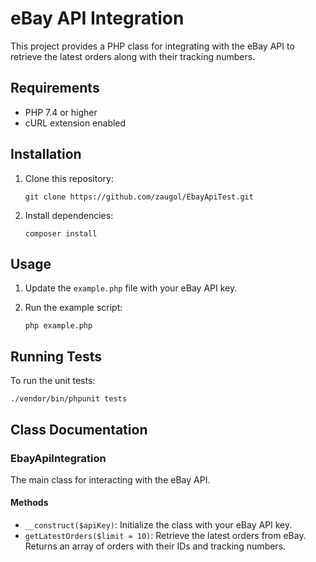 # eBay API Integration

This project provides a PHP class for integrating with the eBay API to retrieve the latest orders along with their tracking numbers. 

## Requirements

- PHP 7.4 or higher
- cURL extension enabled

## Installation

1. Clone this repository:
   ```
   git clone https://github.com/zaugol/EbayApiTest.git
   ```

2. Install dependencies:
   ```
   composer install
   ```

## Usage

1. Update the `example.php` file with your eBay API key.

2. Run the example script:
   ```
   php example.php
   ```

## Running Tests

To run the unit tests:

```
./vendor/bin/phpunit tests
```

## Class Documentation

### EbayApiIntegration

The main class for interacting with the eBay API.

#### Methods

- `__construct($apiKey)`: Initialize the class with your eBay API key.
- `getLatestOrders($limit = 10)`: Retrieve the latest orders from eBay. Returns an array of orders with their IDs and tracking numbers.